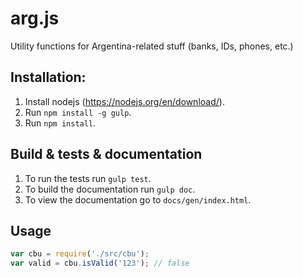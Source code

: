 arg.js
===

Utility functions for Argentina-related stuff (banks, IDs, phones, etc.)

## Installation:

1. Install nodejs (https://nodejs.org/en/download/).
1. Run `npm install -g gulp`.
1. Run `npm install`.

## Build & tests & documentation

1. To run the tests run `gulp test`.
1. To build the documentation run `gulp doc`.
1. To view the documentation go to `docs/gen/index.html`.

## Usage

  ```javascript
  var cbu = require('./src/cbu');
  var valid = cbu.isValid('123'); // false
  ```